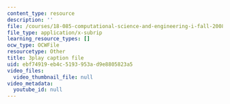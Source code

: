 ```yaml
---
content_type: resource
description: ''
file: /courses/18-085-computational-science-and-engineering-i-fall-2008/ebf74919eb4c5193953ad9e8805823a5_ZOBgPxmXeVM.vtt
file_type: application/x-subrip
learning_resource_types: []
ocw_type: OCWFile
resourcetype: Other
title: 3play caption file
uid: ebf74919-eb4c-5193-953a-d9e8805823a5
video_files:
  video_thumbnail_file: null
video_metadata:
  youtube_id: null
---
```


